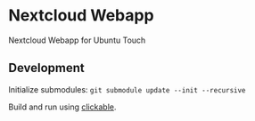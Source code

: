 # Nextcloud Webapp

Nextcloud Webapp for Ubuntu Touch

## Development

Initialize submodules: `git submodule update --init --recursive`

Build and run using [clickable](https://github.com/bhdouglass/clickable).

